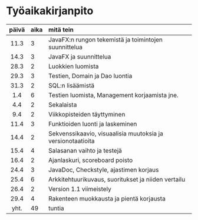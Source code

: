 # Työaikakirjanpito
| päivä | aika | mitä tein |
| :----:|:-----| :-----|
|11.3|3|JavaFX:n rungon tekemistä ja toimintojen suunnittelua|
|14.3|3|JavaFX ja suunnittelua|
|28.3|2|Luokkien luomista|
|29.3|3|Testien, Domain ja Dao luontia|
|31.3|2|SQL:n lisäämistä|
|1.4|6|Testien luomista, Management korjaamista jne.|
|4.4|2|Sekalaista|
|9.4|2|Viikkopisteiden täyttyminen|
|11.4|3|Funktioiden luonti ja laskeminen|
|14.4|2|Sekvenssikaavio, visuaalisia muutoksia ja versionotaatioita|
|15.4|4|Salasanan vaihto ja testejä|
|16.4|2|Ajanlaskuri, scoreboard poisto|
|24.4|3|JavaDoc, Checkstyle, ajastimen korjaus|
|25.4|6|Arkkitehtuurikuvaus, suoritukset ja niiden vertailu|
|26.4|2|Version 1.1 viimeistely|
|29.4|4|Rakenteen muokkausta ja pientä korjausta|
|yht.|49|tuntia|
